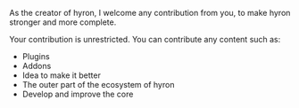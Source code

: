 As the creator of hyron, I welcome any contribution from you, to make hyron stronger and more complete.

Your contribution is unrestricted. You can contribute any content such as:

- Plugins
- Addons
- Idea to make it better
- The outer part of the ecosystem of hyron
- Develop and improve the core


